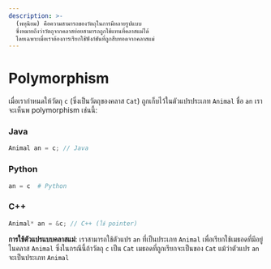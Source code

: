 ```yaml
---
description: >-
  (พหุนิยม) คือความสามารถของวัตถุในการมีหลายรูปแบบ
  ซึ่งหมายถึงว่าวัตถุจากคลาสย่อยสามารถถูกใช้แทนที่คลาสแม่ได้
  โดยเฉพาะเมื่อเราต้องการเรียกใช้ฟังก์ชันที่ถูกสืบทอดจากคลาสแม่
---
```


# Polymorphism

เมื่อเรากำหนดให้วัตถุ `c` (ซึ่งเป็นวัตถุของคลาส `Cat`) ถูกเก็บไว้ในตัวแปรประเภท `Animal` ชื่อ `an` เราจะเห็นพ polymorphism เช่นนี้:

### Java

```java
Animal an = c; // Java
```

### Python

```python
an = c  # Python
```

### C++

```cpp
Animal* an = &c; // C++ (ใช้ pointer)
```

**การใช้ตัวแปรแบบคลาสแม่**: เราสามารถใช้ตัวแปร `an` ที่เป็นประเภท `Animal` เพื่อเรียกใช้เมธอดที่มีอยู่ในคลาส `Animal` ซึ่งในกรณีนี้ถ้าวัตถุ `c` เป็น `Cat` เมธอดที่ถูกเรียกจะเป็นของ `Cat` แม้ว่าตัวแปร `an` จะเป็นประเภท `Animal`
